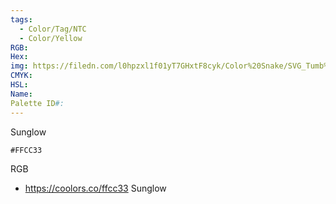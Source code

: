 ```yaml
---
tags:
  - Color/Tag/NTC
  - Color/Yellow
RGB: 
Hex: 
img: https://filedn.com/l0hpzxl1f01yT7GHxtF8cyk/Color%20Snake/SVG_Tumb%20Mass%20No%20Name/FFCC33.svg
CMYK: 
HSL: 
Name: 
Palette ID#:
---
```

Sunglow
```palette
#FFCC33
```
RGB

- https://coolors.co/ffcc33 Sunglow